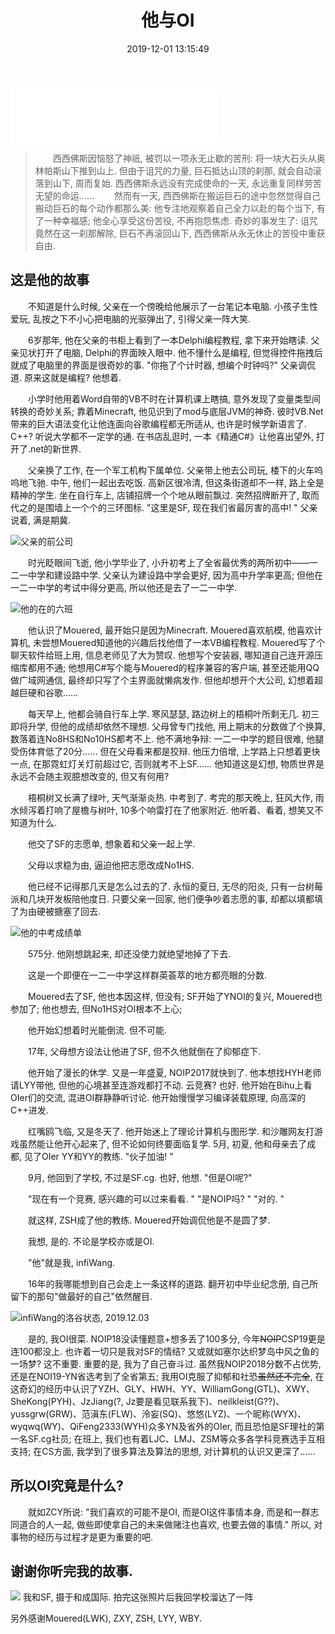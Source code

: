 ﻿---
title: 他与OI
date: 2019-12-01 13:15:49
categories: 
  - [OI]
  - [infi]
tags: [OI, infi, 随笔]
thumbnail: https://infi.wang/ContentStorage/pic/blog/他与OI/infiWangAndSF.jpg
music: 
  - enable: true
    color: '#000'
    volume: 0.7
    mode: single
    server: netease
    type: song
    id: 26121765
---

<iframe frameborder="no" border="0" marginwidth="0" marginheight="0" width=330 height=86 src="//music.163.com/outchain/player?type=2&id=26121765&auto=1&height=66"></iframe>

>&emsp;&emsp;西西佛斯因恼怒了神祇, 被罚以一项永无止歇的苦刑: 将一块大石头从奥林帕斯山下推到山上. 但由于诅咒的力量, 巨石抵达山顶的刹那, 就会自动滚落到山下, 周而复始. 西西佛斯永远没有完成使命的一天, 永远重复同样劳苦无望的命运……
&emsp;&emsp;然而有一天, 西西佛斯在搬运巨石的途中忽然觉得自己搬动巨石的每个动作都那么美: 他专注地观察着自己全力以赴的每个当下, 有了一种幸福感; 他全心享受这份苦役, 不再抱怨焦虑. 奇妙的事发生了: 诅咒竟然在这一刹那解除, 巨石不再滚回山下, 西西佛斯从永无休止的苦役中重获自由. 

## 这是他的故事

&emsp;&emsp;不知道是什么时候, 父亲在一个傍晚给他展示了一台笔记本电脑. 小孩子生性爱玩, 乱按之下不小心把电脑的光驱弹出了, 引得父亲一阵大笑. 

&emsp;&emsp;6岁那年, 他在父亲的书柜上看到了一本Delphi编程教程, 拿下来开始瞎读. 父亲见状打开了电脑, Delphi的界面映入眼中. 他不懂什么是编程, 但觉得控件拖拽后就成了电脑里的界面是很奇妙的事. "你拖了个计时器, 想编个时钟吗?" 父亲调侃道. 原来这就是编程? 他想着. 

&emsp;&emsp;小学时他用着Word自带的VB不时在计算机课上瞎搞, 意外发现了变量类型间转换的奇妙关系; 靠着Minecraft, 他见识到了mod与底层JVM的神奇. 彼时VB.Net带来的巨大语法变化让他连面向谷歌编程都无所适从, 也许是时候学新语言了. C++? 听说大学都不一定学的通. 在书店乱逛时, 一本《精通C#》让他喜出望外, 打开了.net的新世界. 

&emsp;&emsp;父亲换了工作, 在一个军工机构下属单位. 父亲带上他去公司玩, 楼下的火车呜呜地飞驰. 中午, 他们一起出去吃饭. 高新区很冷清, 但这条街道却不一样, 路上全是精神的学生. 坐在自行车上, 店铺招牌一个个地从眼前飘过. 突然招牌断开了, 取而代之的是围墙上一个个的三环图标. "这里是SF, 现在我们省最厉害的高中! " 父亲说着, 满是期冀. 

<fancybox>

![](https://infi.wang/ContentStorage/pic/blog/他与OI/dadsExCompany.jpg "父亲的前公司")

</fancybox>

&emsp;&emsp;时光眨眼间飞逝, 他小学毕业了, 小升初考上了全省最优秀的两所初中——一二一中学和建设路中学. 父亲认为建设路中学会更好, 因为高中升学率更高; 但他在一二一中学的考试中得分更高, 所以他还是去了一二一中学. 

<fancybox>

![](https://infi.wang/ContentStorage/pic/blog/他与OI/YUSS-Grade2016Class6.jpg "他的在的六班")

</fancybox>

&emsp;&emsp;他认识了Mouered, 最开始只是因为Minecraft. Mouered喜欢航模, 他喜欢计算机, 未尝想Mouered知道他的兴趣后找他借了一本VB编程教程. Mouered写了个聊天软件给班上用, 信息老师见了大为赞叹. 他想写个安装器, 哪知道自己连开源压缩库都用不通; 他想用C#写个能与Mouered的程序兼容的客户端, 甚至还能用QQ做广域网通信, 最终却只写了个主界面就懒病发作. 但他却想开个大公司, 幻想着超越巨硬和谷歌…… 

&emsp;&emsp;每天早上, 他都会骑自行车上学. 寒风瑟瑟, 路边树上的梧桐叶所剩无几. 初三即将升学, 但他的成绩却依然不理想. 父母曾专门找他, 用上期末的分数做了个换算, 数落着连No8HS和No10HS都考不上. 他不满地争辩: 一二一中学的题目很难, 他腿受伤体育低了20分…… 但在父母看来都是狡辩. 他压力倍增, 上学路上只想着更快一点, 在那霓虹灯关灯前超过它, 否则就考不上SF…… 他知道这是幻想, 物质世界是永远不会随主观臆想改变的, 但又有何用? 

&emsp;&emsp;梧桐树又长满了绿叶, 天气渐渐炎热. 中考到了. 考完的那天晚上, 狂风大作, 雨水倾泻着打响了屋檐与树叶, 10多个响雷打在了他家附近. 他听着、看着, 想笑又不知道为什么. 

&emsp;&emsp;他交了SF的志愿单, 想象着和父亲一起上学. 

&emsp;&emsp;父母以求稳为由, 逼迫他把志愿改成No1HS. 

&emsp;&emsp;他已经不记得那几天是怎么过去的了. 永恒的夏日, 无尽的阳炎, 只有一台树莓派和几块开发板陪他度日. 只要父亲一回家, 他们便争吵着志愿的事, 却都以填都填了为由硬被搪塞了回去. 

<fancybox>

![](https://infi.wang/ContentStorage/pic/blog/他与OI/highschoolEntranceExamScoreInform-Blured.png "他的中考成绩单")

</fancybox>

&emsp;&emsp;575分. 他刚想跳起来, 却还没使力就绝望地掉了下去. 

&emsp;&emsp;这是一个即便在一二一中学这样群英荟萃的地方都亮眼的分数. 

&emsp;&emsp;Mouered去了SF, 他也本因这样, 但没有; SF开始了YNOI的复兴, Mouered也参加了; 他也想去, 但No1HS对OI根本不上心; 

&emsp;&emsp;他开始幻想着时光能倒流. 但不可能. 

&emsp;&emsp;17年, 父母想方设法让他进了SF, 但不久他就倒在了抑郁症下. 

&emsp;&emsp;他开始了漫长的休学. 又是一年盛夏, NOIP2017就快到了. 他本想找HYH老师请LYY带他, 但他的心境甚至连游戏都打不动. 云竞赛? 也好. 他开始在Bihu上看OIer们的交流, 混进OI群静静听讨论. 他开始慢慢学习编译装载原理, 向高深的C++进发. 

&emsp;&emsp;红嘴鸥飞临, 又是冬天了. 他开始迷上了理论计算机与图形学. 和沙雕网友打游戏虽然能让他开心起来了, 但不论如何终要面临复学. 5月, 初夏, 他和母亲去了成都, 见了OIer YY和YY的教练. "伙子加油! "

&emsp;&emsp;9月, 他回到了学校, 不过是SF.cg. 也好, 他想. "但是OI呢?"

&emsp;&emsp;"现在有一个竞赛, 感兴趣的可以过来看看. " "是NOIP吗? " "对的. "

&emsp;&emsp;就这样, ZSH成了他的教练. Mouered开始调侃他是不是圆了梦. 

&emsp;&emsp;我想, 是的. 不论是学校亦或是OI. 

&emsp;&emsp;"他"就是我, infiWang. 

&emsp;&emsp;16年的我哪能想到自己会走上一条这样的道路. 翻开初中毕业纪念册, 自己所留下的那句"做最好的自己"依然醒目. 

<fancybox>

![](https://infi.wang/ContentStorage/pic/blog/他与OI/infi'sLuoguStat-19-12-03.png "infiWang的洛谷状态, 2019.12.03")

</fancybox>

&emsp;&emsp;是的, 我OI很菜. NOIP18没读懂题意+想多丢了100多分, 今年~~NOIP~~CSP19更是连100都没上. 也许着一切只是我对SF的情结? 又或就如塞尔达织梦岛中风之鱼的一场梦? 这不重要. 重要的是, 我为了自己奋斗过. 虽然我NOIP2018分数不占优势, 还是在NOI19-YN省选考到了全省第五; 我用OI克服了抑郁和社恐~~虽然还不完全~~, 在这奇幻的经历中认识了YZH、GLY、HWH、YY、WilliamGong(GTL)、XWY、SheKong(PYH)、JzJiang(?, Jz要是看见联系我下)、neilkleist(G??)、yussgrw(GRW)、范滇东(FLW)、泠妄(SQ)、悠悠(LYZ)、一个昵称(WYX)、wyqwq(WY)、QiFeng2333(WYH)众多YN及省外的OIer, 而且恐怕是SF理社的第一名SF.cg社员; 在班上, 我们也有着LJC、LMJ、ZSM等众多各学科竞赛选手互相支持; 在CS方面, 我学到了很多算法及算法的思想, 对计算机的认识又更深了……

## 所以OI究竟是什么? 

&emsp;&emsp;就如ZCY所说: "我们喜欢的可能不是OI, 而是OI这件事情本身, 而是和一群志同道合的人一起, 做些即使拿自己的未来做赌注也喜欢, 也要去做的事情." 所以, 对事物的经历与过程才是更为重要的吧. 

## 谢谢你听完我的故事. 

<fancybox>

![](https://infi.wang/ContentStorage/pic/blog/他与OI/infiWangAndSF.jpg)
我和SF, 摄于和成国际. 拍完这张照片后我回学校溜达了一阵

</fancybox>

另外感谢Mouered(LWK), ZXY, ZSH, LYY, WBY. 
